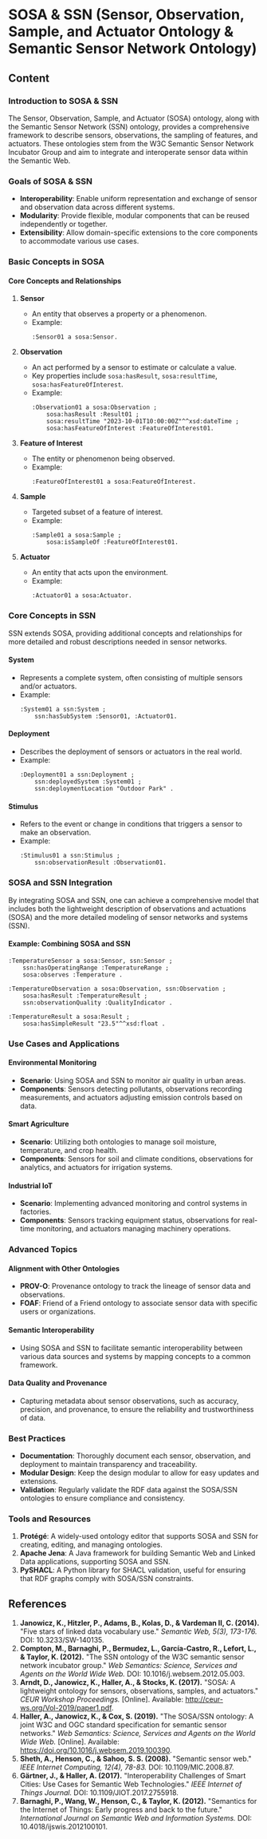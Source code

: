 # SOSA & SSN (Sensor, Observation, Sample, and Actuator Ontology & Semantic Sensor Network Ontology)

## Content

### Introduction to SOSA & SSN

The Sensor, Observation, Sample, and Actuator (SOSA) ontology, along with the Semantic Sensor Network (SSN) ontology, provides a comprehensive framework to describe sensors, observations, the sampling of features, and actuators. These ontologies stem from the W3C Semantic Sensor Network Incubator Group and aim to integrate and interoperate sensor data within the Semantic Web.

### Goals of SOSA & SSN

- **Interoperability**: Enable uniform representation and exchange of sensor and observation data across different systems.
- **Modularity**: Provide flexible, modular components that can be reused independently or together.
- **Extensibility**: Allow domain-specific extensions to the core components to accommodate various use cases.

### Basic Concepts in SOSA

#### Core Concepts and Relationships

1. **Sensor**

   - An entity that observes a property or a phenomenon.
   - Example:
     ```turtle
     :Sensor01 a sosa:Sensor.
     ```

2. **Observation**

   - An act performed by a sensor to estimate or calculate a value.
   - Key properties include `sosa:hasResult`, `sosa:resultTime`, `sosa:hasFeatureOfInterest`.
   - Example:
     ```turtle
     :Observation01 a sosa:Observation ;
         sosa:hasResult :Result01 ;
         sosa:resultTime "2023-10-01T10:00:00Z"^^xsd:dateTime ;
         sosa:hasFeatureOfInterest :FeatureOfInterest01.
     ```

3. **Feature of Interest**

   - The entity or phenomenon being observed.
   - Example:
     ```turtle
     :FeatureOfInterest01 a sosa:FeatureOfInterest.
     ```

4. **Sample**

   - Targeted subset of a feature of interest.
   - Example:
     ```turtle
     :Sample01 a sosa:Sample ;
         sosa:isSampleOf :FeatureOfInterest01.
     ```

5. **Actuator**
   - An entity that acts upon the environment.
   - Example:
     ```turtle
     :Actuator01 a sosa:Actuator.
     ```

### Core Concepts in SSN

SSN extends SOSA, providing additional concepts and relationships for more detailed and robust descriptions needed in sensor networks.

#### System

- Represents a complete system, often consisting of multiple sensors and/or actuators.
- Example:
  ```turtle
  :System01 a ssn:System ;
      ssn:hasSubSystem :Sensor01, :Actuator01.
  ```

#### Deployment

- Describes the deployment of sensors or actuators in the real world.
- Example:
  ```turtle
  :Deployment01 a ssn:Deployment ;
      ssn:deployedSystem :System01 ;
      ssn:deploymentLocation "Outdoor Park" .
  ```

#### Stimulus

- Refers to the event or change in conditions that triggers a sensor to make an observation.
- Example:
  ```turtle
  :Stimulus01 a ssn:Stimulus ;
      ssn:observationResult :Observation01.
  ```

### SOSA and SSN Integration

By integrating SOSA and SSN, one can achieve a comprehensive model that includes both the lightweight description of observations and actuations (SOSA) and the more detailed modeling of sensor networks and systems (SSN).

#### Example: Combining SOSA and SSN

```turtle
:TemperatureSensor a sosa:Sensor, ssn:Sensor ;
    ssn:hasOperatingRange :TemperatureRange ;
    sosa:observes :Temperature .

:TemperatureObservation a sosa:Observation, ssn:Observation ;
    sosa:hasResult :TemperatureResult ;
    ssn:observationQuality :QualityIndicator .

:TemperatureResult a sosa:Result ;
    sosa:hasSimpleResult "23.5"^^xsd:float .
```

### Use Cases and Applications

#### Environmental Monitoring

- **Scenario**: Using SOSA and SSN to monitor air quality in urban areas.
- **Components**: Sensors detecting pollutants, observations recording measurements, and actuators adjusting emission controls based on data.

#### Smart Agriculture

- **Scenario**: Utilizing both ontologies to manage soil moisture, temperature, and crop health.
- **Components**: Sensors for soil and climate conditions, observations for analytics, and actuators for irrigation systems.

#### Industrial IoT

- **Scenario**: Implementing advanced monitoring and control systems in factories.
- **Components**: Sensors tracking equipment status, observations for real-time monitoring, and actuators managing machinery operations.

### Advanced Topics

#### Alignment with Other Ontologies

- **PROV-O**: Provenance ontology to track the lineage of sensor data and observations.
- **FOAF**: Friend of a Friend ontology to associate sensor data with specific users or organizations.

#### Semantic Interoperability

- Using SOSA and SSN to facilitate semantic interoperability between various data sources and systems by mapping concepts to a common framework.

#### Data Quality and Provenance

- Capturing metadata about sensor observations, such as accuracy, precision, and provenance, to ensure the reliability and trustworthiness of data.

### Best Practices

- **Documentation**: Thoroughly document each sensor, observation, and deployment to maintain transparency and traceability.
- **Modular Design**: Keep the design modular to allow for easy updates and extensions.
- **Validation**: Regularly validate the RDF data against the SOSA/SSN ontologies to ensure compliance and consistency.

### Tools and Resources

1. **Protégé**: A widely-used ontology editor that supports SOSA and SSN for creating, editing, and managing ontologies.
2. **Apache Jena**: A Java framework for building Semantic Web and Linked Data applications, supporting SOSA and SSN.
3. **PySHACL**: A Python library for SHACL validation, useful for ensuring that RDF graphs comply with SOSA/SSN constraints.

## References

1. **Janowicz, K., Hitzler, P., Adams, B., Kolas, D., & Vardeman II, C. (2014).** "Five stars of linked data vocabulary use." _Semantic Web, 5(3), 173-176._ DOI: 10.3233/SW-140135.
2. **Compton, M., Barnaghi, P., Bermudez, L., García-Castro, R., Lefort, L., & Taylor, K. (2012).** "The SSN ontology of the W3C semantic sensor network incubator group." _Web Semantics: Science, Services and Agents on the World Wide Web._ DOI: 10.1016/j.websem.2012.05.003.
3. **Arndt, D., Janowicz, K., Haller, A., & Stocks, K. (2017).** "SOSA: A lightweight ontology for sensors, observations, samples, and actuators." _CEUR Workshop Proceedings._ [Online]. Available: http://ceur-ws.org/Vol-2019/paper1.pdf.
4. **Haller, A., Janowicz, K., & Cox, S. (2019).** "The SOSA/SSN ontology: A joint W3C and OGC standard specification for semantic sensor networks." _Web Semantics: Science, Services and Agents on the World Wide Web._ [Online]. Available: https://doi.org/10.1016/j.websem.2019.100390.
5. **Sheth, A., Henson, C., & Sahoo, S. S. (2008).** "Semantic sensor web." _IEEE Internet Computing, 12(4), 78-83._ DOI: 10.1109/MIC.2008.87.
6. **Gärtner, J., & Haller, A. (2017).** "Interoperability Challenges of Smart Cities: Use Cases for Semantic Web Technologies." _IEEE Internet of Things Journal._ DOI: 10.1109/JIOT.2017.2755918.
7. **Barnaghi, P., Wang, W., Henson, C., & Taylor, K. (2012).** "Semantics for the Internet of Things: Early progress and back to the future." _International Journal on Semantic Web and Information Systems._ DOI: 10.4018/ijswis.2012100101.
